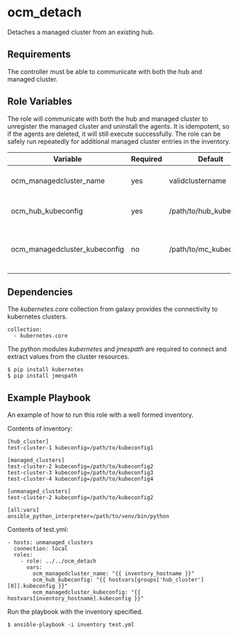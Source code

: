 ocm_detach
==========

Detaches a managed cluster from an existing hub.

Requirements
------------

The controller must be able to communicate with both the hub and managed cluster.


Role Variables
--------------

The role will communicate with both the hub and managed cluster to unregister the managed cluster and uninstall the agents. It is idempotent, so if the agents are deleted, it will still execute successfully. The role can be safely run repeatedly for additional managed cluster entries in the inventory.


| Variable                      | Required           | Default                            | Comments                                 |
|-------------------------------|--------------------|------------------------------------|------------------------------------------|
| ocm_managedcluster_name       | yes                | validclustername                   | `^[a-z0-9]([-a-z0-9]*[a-z0-9])?$`        |
| ocm_hub_kubeconfig            | yes                | /path/to/hub_kubeconfig            | Path to the hub's kubeconfig             |
| ocm_managedcluster_kubeconfig | no                 | /path/to/mc_kubeconfig             | Use for verification on managed cluster  |


Dependencies
------------

The *kubernetes.core* collection from galaxy provides the connectivity to kubernetes clusters.

    collection:
      - kubernetes.core

The python modules *kubernetes* and *jmespath* are required to connect and extract values from the cluster resources.

    $ pip install kubernetes
    $ pip install jmespath


Example Playbook
----------------

An example of how to run this role with a well formed inventory.

Contents of inventory:

    [hub_cluster]
    test-cluster-1 kubeconfig=/path/to/kubeconfig1

    [managed_clusters]
    test-cluster-2 kubeconfig=/path/to/kubeconfig2
    test-cluster-3 kubeconfig=/path/to/kubeconfig3
    test-cluster-4 kubeconfig=/path/to/kubeconfig4

    [unmanaged_clusters]
    test-cluster-2 kubeconfig=/path/to/kubeconfig2

    [all:vars]
    ansible_python_interpreter=/path/to/venv/bin/python



Contents of test.yml:

    - hosts: unmanaged_clusters
      connection: local
      roles:
        - role: ../../ocm_detach
          vars:
            ocm_managedcluster_name: "{{ inventory_hostname }}"
            ocm_hub_kubeconfig: "{{ hostvars[groups['hub_cluster'][0]].kubeconfig }}"
            ocm_managedcluster_kubeconfig: "{{ hostvars[inventory_hostname].kubeconfig }}"

Run the playbook with the inventory specified.

    $ ansible-playbook -i inventory test.yml
